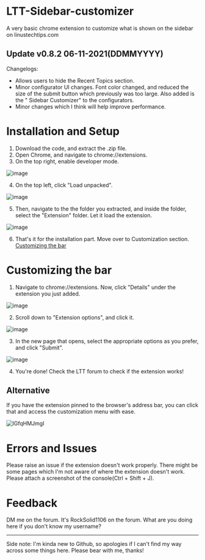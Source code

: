 # LTT-Sidebar-customizer

A very basic chrome extension to customize what is shown on the sidebar on linustechtips.com

## Update v0.8.2 06-11-2021(DDMMYYYY)
Changelogs:

- Allows users to hide the Recent Topics section.
- Minor configurator UI changes. Font color changed, and reduced the size of the submit button which previously was too large. Also added is the " Sidebar Customizer" to the configurators.
- Minor changes which I think will help improve performance.

# Installation and Setup

1. Download the code, and extract the .zip file.
2. Open Chrome, and navigate to chrome://extensions.
3. On the top right, enable developer mode.

![image](https://user-images.githubusercontent.com/84492239/138812513-55392678-fa16-4104-8a7b-c9db8c5ec8bf.png)

4. On the top left, click "Load unpacked".

![image](https://user-images.githubusercontent.com/84492239/138812532-dcec8e73-5496-4008-9737-0e1018e01b74.png)

5. Then, navigate to the the folder you extracted, and inside the folder, select the "Extension" folder. Let it load the extension.

![image](https://user-images.githubusercontent.com/84492239/138812632-2890408f-e1d9-432b-938e-37378d7c567b.png)

6. That's it for the installation part. Move over to Customization section. [Customizing the bar](https://github.com/RockSolid1106/LTT-Sidebar-customizer/blob/main/README.md#customizing-the-bar)

# Customizing the bar
1. Navigate to chrome://extensions. Now, click "Details" under the extension you just added.

![image](https://user-images.githubusercontent.com/84492239/138812790-72d753bc-c6c4-4a73-868c-a7b3d76129a8.png)

2. Scroll down to "Extension options", and click it.

![image](https://user-images.githubusercontent.com/84492239/138812988-a73ff769-8206-4af1-acf9-77fe64c75499.png)

3. In the new page that opens, select the appropriate options as you prefer, and click "Submit".

![image](https://user-images.githubusercontent.com/84492239/138813719-0b790266-38b6-42cc-9a10-516046229a41.png)

4. You're done! Check the LTT forum to check if the extension works!

## Alternative
If you have the extension pinned to the browser's address bar, you can click that and access the customization menu with ease.


![IGfqHMJmgI](https://user-images.githubusercontent.com/84492239/140597284-0a5dded1-97cf-4a7b-ba96-dbb04780eba8.png)


# Errors and Issues
Please raise an issue if the extension doesn't work properly. There might be some pages which I'm not aware of where the extension doesn't work. Please attach a screenshot of the console(Ctrl + Shift + J).

# Feedback
DM me on the forum. It's RockSolid1106 on the forum. What are you doing here if you don't know my username?

---------------------------------
Side note: I'm kinda new to Github, so apologies if I can't find my way across some things here. Please bear with me, thanks!
